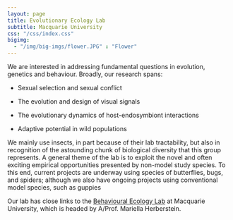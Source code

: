```yaml
---
layout: page
title: Evolutionary Ecology Lab
subtitle: Macquarie University
css: "/css/index.css"
bigimg:
  - "/img/big-imgs/flower.JPG" : "Flower"
---
```


We are interested in addressing fundamental questions in evolution, genetics and behaviour. Broadly, our research spans:

- Sexual selection and sexual conflict

- The evolution and design of visual signals

- The evolutionary dynamics of host-endosymbiont interactions

- Adaptive potential in wild populations

We mainly use insects, in part because of their lab tractability, but also in recognition of the astounding chunk of biological diversity that this group represents. A general theme of the lab is to exploit the novel and often exciting empirical opportunities presented by non-model study species. To this end, current projects are underway using species of butterflies, bugs, and spiders; although we also have ongoing projects using conventional model species, such as guppies

Our lab has close links to the [Behavioural Ecology Lab](https://sites.google.com/site/behaviouralecologymacquarie/home) at Macquarie University, which is headed by A/Prof. Mariella Herberstein.
